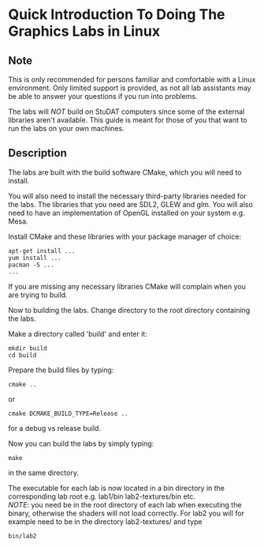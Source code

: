 # Quick Introduction To Doing The Graphics Labs in Linux

## Note
This is only recommended for persons familiar and comfortable
with a Linux environment. Only limited support is provided, as not all
lab assistants may be able to answer your questions if you run into
problems.

The labs will *NOT* build on StuDAT computers since some of the external
libraries aren't available. This guide is meant for those of you that want
to run the labs on your own machines.

## Description
The labs are built with the build software CMake, which you will need to install.

You will also need to install the necessary third-party libraries needed for the labs. 
The libraries that you need are SDL2, GLEW and glm. You will also need to have an implementation of OpenGL 
installed on your system e.g. Mesa. 

Install CMake and these libraries with your package manager of choice:
```shell
apt-get install ...
yum install ...
pacman -S ...
...
```

If you are missing any necessary libraries CMake will complain when you are trying to build.

Now to building the labs. Change directory to the root directory containing the labs.

Make a directory called 'build' and enter it:
``` shell
mkdir build
cd build
```

Prepare the build files by typing:
``` shell
cmake ..
```
or
``` shell
cmake DCMAKE_BUILD_TYPE=Release ..
```

for a debug vs release build.

Now you can build the labs by simply typing:
``` shell
make
```

in the same directory.

The executable for each lab is now located in a bin directory in the corresponding lab root e.g. lab1/bin 
lab2-textures/bin etc.  
*NOTE*: you need be in the root directory of each lab when executing the binary, otherwise the shaders will 
not load correctly. For lab2 you will for example need to be in the directory lab2-textures/ and type
``` shell
bin/lab2
```
